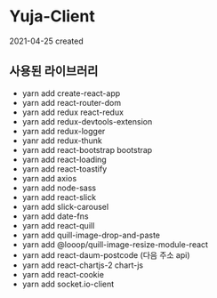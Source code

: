 # Yuja-Client

2021-04-25 created

## 사용된 라이브러리

- yarn add create-react-app
- yarn add react-router-dom
- yarn add redux react-redux
- yarn add redux-devtools-extension
- yarn add redux-logger
- yanr add redux-thunk
- yarn add react-bootstrap bootstrap
- yarn add react-loading
- yarn add react-toastify
- yarn add axios
- yarn add node-sass
- yarn add react-slick
- yarn add slick-carousel
- yarn add date-fns
- yarn add react-quill
- yarn add quill-image-drop-and-paste
- yarn add @looop/quill-image-resize-module-react
- yarn add react-daum-postcode (다음 주소 api)
- yarn add react-chartjs-2 chart-js
- yarn add react-cookie
- yarn add socket.io-client
